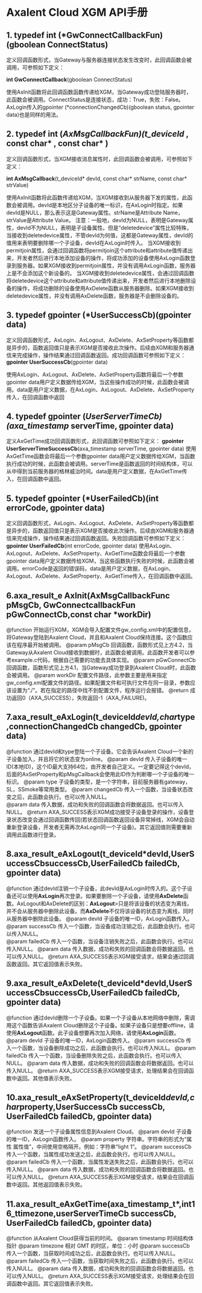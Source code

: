 # Axalent Cloud XGM API手册

## 1. typedef int (*GwConnectCallbackFun)(gboolean ConnectStatus)

定义回调函数形式，当Gateway与服务器连接状态发生改变时，此回调函数会被调用，可参照如下定义：

<strong>int GwConnectCallback</strong>(gboolean ConnectStatus)

使用AxInit函数将此回调函数函数传递给XGM，当Gateway成功登陆服务器时，此函数会被调用。ConnectStatus是连接状态，成功：True，失败：False。
AxLogin传入的gpointer (*connectionChangedCb)(gboolean status, gpointer data)也是同样的用法。

## 2.  typedef int (*AxMsgCallbackFun)(t_deviceId* , const char* , const char* )

定义回调函数形式，当XGM接收消息属性时，此回调函数会被调用，可参照如下定义：

<strong>int AxMsgCallback</strong>(t_deviceId* devId, const char* strName, const char* strValue)

使用AxInit函数将此函数传递给XGM，当XGM接收到从服务器下发的属性，此函数会被调用。devId是本地区分子设备的唯一标识，在AxLogin时指定。如果devId是NULL，那么表示这是Gateway属性。strName是Attribute Name，strValue是Attribute Value。
注意：一般地，devId为NULL，表明是Gateway属性，devId不为NULL，表明是子设备属性。但是“deletedevice”属性比较特殊，当接收到deletedevice属性，不管devId为何值，这都是Gateway属性，devId的值用来表明要删除哪一个子设备，devId在AxLogin时传入。
当XGM接收到permitjoin属性，会通过回调函数将permitjoin这个attribute和attribute值传递出来，开发者然后进行本地添加设备的操作，将成功添加的设备使用AxLogin函数登录到服务器。如果XGM接收到permitjoin属性，并没有调用AxLogin函数，服务器上是不会添加这个新设备的。
当XGM接收到deletedevice属性，会通过回调函数将deletedevice这个attribute和attribute值传递出来，开发者然后进行本地删除设备的操作，将成功删除的设备使用AxDelete函数从服务器删除。如果XGM接收到deletedevice属性，并没有调用AxDelete函数，服务器是不会删除设备的。

## 3. typedef gpointer (*UserSuccessCb)(gpointer data)

定义回调函数形式，AxLogin、AxLogout、AxDelete、AxSetProperty等函数都是异步的，函数返回值只是表示XGM是否接收此次操作。后续由XGM和服务器通信来完成操作，操作结果通过回调函数返回。成功回调函数可参照如下定义：
<strong>gpointer UserSuccessCb</strong>(gpointer data)

使用AxLogin、AxLogout、AxDelete、AxSetProperty函数将最后一个参数gpointer data用户定义数据传给XGM，当这些操作成功的时候，此函数会被调用。data是用户定义数据，在AxLogin、AxLogout、AxDelete、AxSetProperty传入，在回调函数中返回

## 4. typedef gpointer (*UserServerTimeCb)(axa_timestamp* serverTime, gpointer data)
 
定义AxGetTime成功回调函数形式，此回调函数可参照如下定义：
<strong>gpointer UserServerTimeSuccessCb</strong>(axa_timestamp serverTime, gpointer data)
使用AxGetTime函数会将最后一个参数gpointer data用户定义数据传给XGM，当函数执行成功的时候，此函数会被调用。serverTime是函数返回的时间结构体，可以从中得到当前服务器的格林威治时间。data是用户定义数据，在AxGetTime传入，在回调函数中返回。

## 5. typedef gpointer (*UserFailedCb)(int errorCode, gpointer data)

定义回调函数形式，AxLogin、AxLogout、AxDelete、AxSetProperty等函数都是异步的，函数返回值只是表示XGM是否接收此次操作。后续由XGM和服务器通信来完成操作，操作结果通过回调函数返回。失败回调函数可参照如下定义：
<strong>gpointer UserFailedCb</strong>(int errorCode, gpointer data)
使用AxLogin、AxLogout、AxDelete、AxSetProperty、AxGetTime函数会将最后一个参数gpointer data用户定义数据传给XGM，当这些函数执行失败的时候，此函数会被调用。errorCode是返回的错误码，data是用户定义数据，在AxLogin、AxLogout、AxDelete、AxSetProperty、AxGetTime传入，在回调函数中返回。

## 6.axa_result_e AxInit(AxMsgCallbackFunc pMsgCb, GwConnectcallbackFun pGwConnectCb,const char *workDir)

@function
开始运行XGM，XGM会导入配置文件gw_config.xml中的配置信息，将Gateway登陆到Axalent Cloud，并且和Axalent Cloud保持连接。这个函数应该在程序最开始被调用。
@param  pMsgCb
回调函数，函数形式见上方4.2，当Gateway从Axalent Cloud接收到数据时，此函数会被调用。此函数开发者可以参考example.c代码，根据自己需要的功能去具体实现。
@param  pGwConnectCb
回调函数，函数形式见上方4.1，当Gateway成功登录到Axalent Cloud时，此函数会被调用。
@param  workDir
配置文件路径，此参数主要是用来指定gw_config.xml配置文件的路径。如果配置文件和可执行文件在同一目录，参数应该设置为“./”。若在指定的路径中找不到配置文件，程序运行会报错。
@return
成功返回0（AXA_SUCCESS），失败返回-1（AXA_FAILURE)。

## 7.axa_result_eAxLogin(t_deviceId*devId,char*type,connectionChangedCb changedCb, gpointer data)

@function
通过devId和type登陆一个子设备。它会告诉Axalent Cloud一个新的子设备加入，并且将它的状态变为online。
@param  devId
传入子设备的唯一ID(本地ID)，这个ID最大支持64位，由开发者自己定义。一定要记得这个devId，后面的AxSetProperty和pMsgCallback会使用此ID作为判断哪一个子设备的唯一标识。
@param  type
子设备的类型，是一个字符串，目前服务器有gateway，SL，SSmoke等常用类型。
@param  changedCb
传入一个函数，当设备状态改变之后，此函数会执行。也可以传入NULL。  
@param  data
传入数据，成功和失败的回调函数会将数据返回。也可以传入NULL。
@return
AXA_SUCCESS表示XGM成功接受子设备登录的操作，设备登录状态改变会通过回调函数传回(若状态回调函数返回设备异常掉线，XGM会自动重新登录设备，开发者无需再次AxLogin同一个子设备)。其它返回值则需要重新调用此函数进行登录。

##  8.axa_result_eAxLogout(t_deviceId*devId,UserSuccessCbsuccessCb,UserFailedCb failedCb, gpointer data)

@function
通过devId注销一个子设备，此devId是AxLogin时传入的。这个子设备还可以使用<strong>AxLogin</strong>再次登录。如果要删除一个子设备，请使用<strong>AxDelete</strong>函数。AxLogout和AxDelete的区别：<strong>AxLogout</strong>>只是将该设备的状态变为离线，并不会从服务器中删除此设备。而<strong>AxDelete</strong>不仅将该设备的状态变为离线，同时从服务器中删除此设备。
@param  devId
子设备的唯一ID，AxLogin函数传入。
@param  successCb
传入一个函数，当设备成功注销之后，此函数会执行。也可以传入NULL。   
@param  failedCb
传入一个函数，当设备注销失败之后，此函数会执行。也可以传入NULL。
@param  data
传入数据，成功和失败的回调函数会将数据返回。也可以传入NULL。
@return
AXA_SUCCESS表示XGM接受请求，结果会通过回调函数返回。其它返回值表示失败。

## 9.axa_result_eAxDelete(t_deviceId*devId,UserSuccessCbsuccessCb,UserFailedCb failedCb, gpointer data)

@function
通过devId删除一个子设备。如果一个子设备从本地网络中删除，需调用这个函数告诉Axalent Cloud删除这个子设备。如果子设备只是想要offline，请使用<strong>AxLogout</strong>函数。此子设备想要再次加入网络，请使用<strong>AxLogin</strong>函数。
@param  devId
子设备的唯一ID，AxLogin函数传入。
@param  successCb
传入一个函数，当设备删除成功之后，此函数会执行。也可以传入NULL。
@param  failedCb
传入一个函数，当设备删除失败之后，此函数会执行。也可以传入NULL。
@param  data
传入数据，成功和失败的回调函数会将数据返回。也可以传入NULL。
@return
AXA_SUCCESS表示XGM接受请求，处理结果会在回调函数中返回。其他值表示失败。

## 10.axa_result_eAxSetProperty(t_deviceId*devId,char*property,UserSuccessCb successCb, UserFailedCb failedCb, gpointer data)

@function
发送一个子设备属性信息到Axalent Cloud。
@param  devId
子设备的唯一ID，AxLogin函数传入。
@param  property
字符串。字符串的形式为“属性 属性值”，中间使用空格隔开。例如：字符串“light 1”。
@param  successCb
传入一个函数，当属性成功发送之后，此函数会执行。也可以传入NULL。
@param  failedCb
传入一个函数，当属性发送失败之后，此函数会执行。也可以传入NULL。
@param  data
传入数据，成功和失败的回调函数会将数据返回。也可以传入NULL。
@return
AXA_SUCCESS表示XGM接受请求，结果会在回调函数中返回。其他返回值表示失败。

## 11.axa_result_eAxGetTime(axa_timestamp_t*,int16_ttimezone,userServerTimeCb successCb, UserFailedCb failedCb, gpointer data)

@function 
从Axalent Cloud获得当前的时间。
@param  timestamp
时间结构体指针
@param  timezone
相对 GMT 的时区，单位：小时
@param  successCb
传入一个函数，当获取时间成功之后，此函数会执行。也可以传入NULL。
@param  failedCb 
传入一个函数，当获取时间失败之后，此函数会执行。也可以传入NULL。
@param  data
传入数据，成功和失败的回调函数会将数据返回。也可以传入NULL。
@return 
AXA_SUCCESS表示XGM接受请求，处理结果会在回调函数中返回。其它返回值表示失败。

